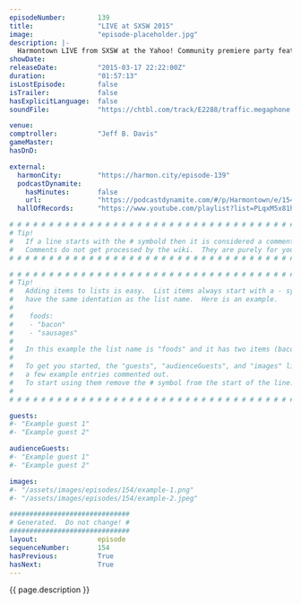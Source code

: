```yaml
---
episodeNumber:        139
title:                "LIVE at SXSW 2015"
image:                "episode-placeholder.jpg"
description: |-
  Harmontown LIVE from SXSW at the Yahoo! Community premiere party feat. Chris McKenna and a very loud bar!
showDate:             
releaseDate:          "2015-03-17 22:22:00Z"
duration:             "01:57:13"
isLostEpisode:        false
isTrailer:            false
hasExplicitLanguage:  false
soundFile:            "https://chtbl.com/track/E2288/traffic.megaphone.fm/STA5282100447.mp3?updated=1562022913"

venue:                
comptroller:          "Jeff B. Davis"
gameMaster:           
hasDnD:               

external:
  harmonCity:         "https://harmon.city/episode-139"
  podcastDynamite:
    hasMinutes:       false
    url:              "https://podcastdynamite.com/#/p/Harmontown/e/154/139"
  hallOfRecords:      "https://www.youtube.com/playlist?list=PLqxM5x81hNOa33FWL_J3fO3ziUjCm79bm"

# # # # # # # # # # # # # # # # # # # # # # # # # # # # # # # # # # # # # # # # # # # # #
# Tip!
#   If a line starts with the # symbold then it is considered a comment.
#   Comments do not get processed by the wiki.  They are purely for your information.
# # # # # # # # # # # # # # # # # # # # # # # # # # # # # # # # # # # # # # # # # # # # #

# # # # # # # # # # # # # # # # # # # # # # # # # # # # # # # # # # # # # # # # # # # # #
# Tip!
#   Adding items to lists is easy.  List items always start with a - symbol and have
#   have the same identation as the list name.  Here is an example.
#
#    foods:
#    - "bacon"
#    - "sausages"
#
#   In this example the list name is "foods" and it has two items (bacon, and sausages).
#
#   To get you started, the "guests", "audienceGuests", and "images" lists below have
#   a few example entries commented out.
#   To start using them remove the # symbol from the start of the line.
#
# # # # # # # # # # # # # # # # # # # # # # # # # # # # # # # # # # # # # # # # # # # # #

guests:
#- "Example guest 1"
#- "Example guest 2"

audienceGuests:
#- "Example guest 1"
#- "Example guest 2"

images:
#- "/assets/images/episodes/154/example-1.png"
#- "/assets/images/episodes/154/example-2.jpeg"

##############################
# Generated.  Do not change! #
##############################
layout:               episode
sequenceNumber:       154
hasPrevious:          True
hasNext:              True
---
```


<!-- The episode description will be rendered here -->
{{ page.description }}

<!-- Add your content BELOW here -->
<!-- vvvvvvvvvvvvvvvvvvvvvvvvvvv -->




<!-- ^^^^^^^^^^^^^^^^^^^^^^^^^^^ -->
<!-- Add your content ABOVE here -->

<!-- The episode gallery will be rendered here -->